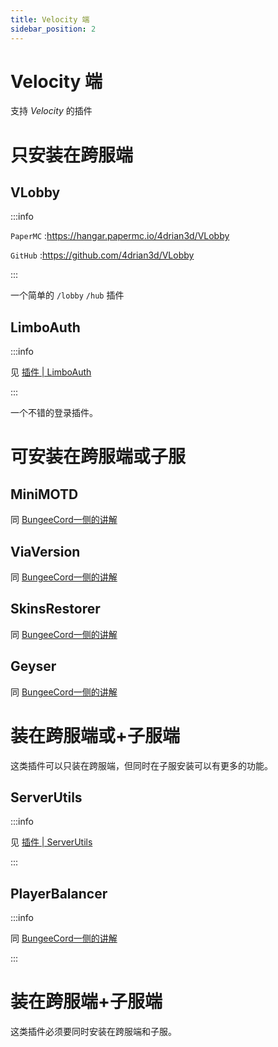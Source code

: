 ```yaml
---
title: Velocity 端
sidebar_position: 2
---
```


# Velocity 端

支持 *Velocity* 的插件

# 只安装在跨服端

## VLobby

:::info

`PaperMC` :https://hangar.papermc.io/4drian3d/VLobby

`GitHub` :https://github.com/4drian3d/VLobby

:::

一个简单的 `/lobby` `/hub` 插件

## LimboAuth

:::info

见 [插件 | LimboAuth](/docs-plugin/other/登录/LimboAuth)

:::

一个不错的登录插件。

# 可安装在跨服端或子服

## MiniMOTD

同 [BungeeCord一侧的讲解](BC&WF.md#minimotd)

## ViaVersion

同 [BungeeCord一侧的讲解](BC&WF.md#viaversion)

## SkinsRestorer

同 [BungeeCord一侧的讲解](BC&WF.md#skinsrestorer)

## Geyser

同 [BungeeCord一侧的讲解](BC&WF.md#geyser)

# 装在跨服端或+子服端

这类插件可以只装在跨服端，但同时在子服安装可以有更多的功能。

## ServerUtils

:::info

见 [插件 | ServerUtils](/docs-plugin/manage-tool/插件管理/ServerUtils)

:::

## PlayerBalancer

:::info

同 [BungeeCord一侧的讲解](BC&WF.md#playerbalancer)

:::

# 装在跨服端+子服端

这类插件必须要同时安装在跨服端和子服。
